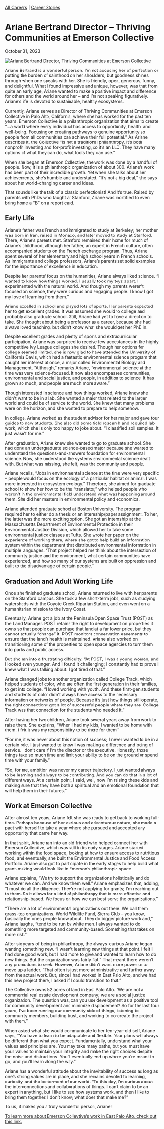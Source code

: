 [//]: # (title: Ariane Bertrand Director – Thriving Communities at Emerson Collective)
[//]: # (url: https://madamambition.com/ariane-bertrand/)
[//]: # (filename: ariane-bertrand.md)
[//]: # (main_image: /articles/images/62-1-scaled.jpg)

[All Careers](https://madamambition.com/category/career-stories/all-careers/) | [Career Stories](https://madamambition.com/category/career-stories/)

Ariane Bertrand Director – Thriving Communities at Emerson Collective
=====================================================================

October 31, 2023

![Ariane Bertrand Director, Thriving Communities at Emerson Collective](/articles/images/62-1-scaled.jpg "Ariane Bertrand Director, Thriving Communities at Emerson Collective")

Ariane Bertrand is a wonderful person. I’m not accusing her of perfection or putting the burden of sainthood on her shoulders, but goodness shines through when one speaks with her. She is friendly, open, generous, funny, and delightful. What I found impressive and unique, however, was that from quite an early age, Ariane wanted to make a positive impact and difference for others and the world around her – and I’m not speaking figuratively. Ariane’s life is devoted to sustainable, healthy ecosystems.

Currently, Ariane serves as Director of Thriving Communities at Emerson Collective in Palo Alto, California, where she has worked for the past ten years. Emerson Collective is a philanthropic organization that aims to create “…a world where every individual has access to opportunity, health, and well-being. Focusing on creating pathways to genuine opportunity so people from all communities can achieve their full potential.” As Ariane describes it, the Collective “is not a traditional philanthropy. It’s both nonprofit investing and for-profit investing, so it’s an LLC. They have many options of what they can do, what tools they can use.”

When she began at Emerson Collective, the work was done by a handful of people. Now, it is a philanthropic organization of about 300. Ariane’s work has been part of their incredible growth. Yet when she talks about her achievements, she’s humble and understated. “It’s not a big deal,” she says about her world-changing career and ideas.

That sounds like the talk of a classic perfectionist! And it’s true. Raised by parents with PhDs who taught at Stanford, Ariane was mortified to even bring home a “B” on a report card.

Early Life
----------

Ariane’s father was French and immigrated to study at Berkeley; her mother was born in Iran, raised in Monaco, and later moved to study at Stanford. There, Ariane’s parents met. Stanford remained their home for much of Ariane’s childhood, although her father, an expert in French culture, often accompanied students on the French exchange program. Thus, Ariane spent several of her elementary and high school years in French schools. As immigrants and college professors, Ariane’s parents set solid examples for the importance of excellence in education.

Despite her parents’ focus on the humanities, Ariane always liked science. “I wanted to know how things worked. I usually took my toys apart. I experimented with the natural world. And though my parents weren’t focused on science, they were curious and engaging people. I know I got my love of learning from them.”

Ariane excelled in school and played lots of sports. Her parents expected her to get excellent grades. It was assumed she would to college and probably also graduate school. Still, Ariane had yet to have a direction to take. She thought about being a professor as a career, because she had always loved teaching, but didn’t know what she would get her PhD in.

Despite excellent grades and plenty of sports and extracurricular participation, Ariane was surprised to receive few acceptances in the highly competitive Ivy League colleges she desired. Though her options for college seemed limited, she is now glad to have attended the University of California Davis, which had a fantastic environmental science program that caught her interest at once, a major called Environmental Biology and Management. “Although,” remarks Ariane, “environmental science at the time was very science-focused. It now also encompasses communities, environmental and social justice, and people, in addition to science. It has grown so much, and people are much more aware.”

Though interested in science and how things worked, Ariane knew she didn’t want to be in a lab. She wanted a major that related to the larger world and could be of service to the world. She knew that many problems were on the horizon, and she wanted to prepare to help somehow.

In college, Ariane worked as the student advisor for her major and gave tour guides to new students. She also did some field research and required lab work, which she is only too happy to joke about. “I classified soil samples. It just wasn’t for me.”

After graduation, Ariane knew she wanted to go to graduate school. She had done an undergraduate science-based major because she wanted to understand the questions-and-answers foundation for environmental science. Now, she understood the systems environmental science dealt with. But what was missing, she felt, was the community and people.

Ariane recalls, “Jobs in environmental science at the time were very specific – people would focus on the ecology of a particular habitat or animal. I was more interested in ecosystem ecology.” Therefore, she aimed for graduate school to show her how to be the “translator,” who helped people who weren’t in the environmental field understand what was happening around them. She did her masters in environmental policy and economics.

Ariane attended graduate school at Boston University. The program required her to either do a thesis or an internship/paper assignment. To her, the latter was the more exciting option. She got an internship at the Massachusetts Department of Environmental Protection in their Environmental Justice Division, which allowed her to take some environmental justice classes at Tufts. She wrote her paper on the experience of working there, where she got to help build an information system within the department that distributed environmental information in multiple languages. “That project helped me think about the intersection of community justice and the environment, what certain communities have experienced, and how so many of our systems are built on oppression and built to the disadvantage of certain people.”

Graduation and Adult Working Life
---------------------------------

Once she finished graduate school, Ariane returned to live with her parents on the Stanford campus. She took a few short-term jobs, such as studying watersheds with the Coyote Creek Riparian Station, and even went on a humanitarian mission to the Ivory Coast.

Eventually, Ariane got a job at the Peninsula Open Space Trust (POST) as the Land Manager. POST retains the right to development on properties it owns so that people can purchase that land at a far lower price, but they cannot actually “change” it. POST monitors conservation easements to ensure that the land’s health is maintained. Ariane also worked on transitioning some of the properties to open space agencies to turn them into parks and public access.

But she ran into a frustrating difficulty. “At POST, I was a young woman, and I looked even younger. And I found it challenging; I constantly had to prove I knew what I was talking about. I got tired of that.”

Ariane changed jobs to another organization called College Track, which helped students of color, who are often the first generation in their families, to get into college. “I loved working with youth. And these first-gen students and students of color didn’t always have access to the necessary information or networks of people. Because it’s just how things still operate, the right connections got a lot of successful people where they are. College Track was that connection for the students who needed it.”

After having her two children, Ariane took several years away from work to raise them. She explains, “When I had my kids, I wanted to be home with them. I felt it was my responsibility to be there for them.”

“For me, it was never about this notion of success; I never wanted to be in a certain role. I just wanted to know I was making a difference and being of service. I don’t care if I’m the director or the executive. Honestly, those things take so much time and limit your ability to be on the ground or spend time with your family.”

“So, for me, ambition was never my career trajectory. I just wanted always to be learning and always to be contributing. And you can do that in a lot of different ways. At a certain point, I said, well, now I’m raising these kids and making sure that they have both a spiritual and an emotional foundation that will help them in their futures.”

Work at Emerson Collective
--------------------------

After almost ten years, Ariane felt she was ready to get back to working full-time. Perhaps because of her curious and adventurous nature, she made a pact with herself to take a year where she pursued and accepted any opportunity that came her way.

In that spirit, Ariane ran into an old friend who helped connect her with Emerson Collective, which was still in its early stages. Ariane started working within the food space, looking at how to ensure access to nutritious food, and eventually, she built the Environmental Justice and Food Access Portfolio. Ariane also got to participate in the early stages to help build what grant-making would look like in Emerson’s philanthropic space.

Ariane explains, “We try to support the organizations holistically and do whatever we can. And we know them well.” Ariane emphasizes that, adding, “I must do all the diligence. They’re not applying for grants; I’m reaching out to them. So it allows for a kind of philanthropy that is more effective and relationship-based. We focus on how we can best serve the organizations.”

“There are a lot of environmental organizations out there. We call them grass-top organizations. World Wildlife Fund, Sierra Club – you know, basically the ones people know about. They do bigger picture work and,” Ariane laughs, “tend to be run by white men. I always wanted to do something more targeted and community-based. Something that takes on more risk.”

After six years of being in philanthropy, the always-curious Ariane began wanting something new. “I wasn’t learning new things at that point. I felt I had done good work, but I had more to give and wanted to learn how to do new things. But the organization was fairly flat.” That meant there weren’t any promotions to seek. However, Ariane didn’t want more power or to move up a ladder. “That often is just more administrative and further away from the actual work. But, since I had worked in East Palo Alto, and we had this new project there, I asked if I could transition to that.”

The Collective owns 52 acres of land in East Palo Alto. “We are not a commercial real estate development company; we are a social justice organization. The question was, can you use development as a positive tool for community development and minimize displacement? So for the last four years, I’ve been running our community side of things, listening to community members, building trust, and working to co-create the project with them.”

When asked what she would communicate to her ten-year-old self, Ariane says, “You have to learn to be adaptable and flexible. Your plans will always be different than what you expect. Fundamentally, understand what your values and principles are. You may take many paths, but you must have your values to maintain your integrity and make the right choices despite the noise and distractions. You’ll eventually end up where you’re meant to go, and you’ll learn along the way.”

Ariane has a wonderful attitude about the inevitability of success as long as one’s strong values are in place, and she remains devoted to learning, curiosity, and the betterment of our world. “To this day, I’m curious about the interconnections and collaborations of things. I can’t claim to be an expert in anything, but I like to see how systems work, and then I like to bring them together. I don’t know; what does that make me?”

To us, it makes you a truly wonderful person, Ariane!

[To learn more about Emerson Collevtive’s work in East Palo Alto, check out this link.](http://www.bloomhouseepa.com/)